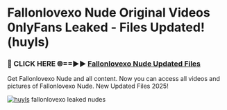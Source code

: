 # Fallonlovexo Nude Original Videos 0nlyFans Leaked - Files Updated! (huyls)

<h3>🔴 CLICK HERE 🌐==►► <a href="https://tinyurl.com/yc6ubb5a" rel="nofollow">Fallonlovexo Nude Updated Files</a></h3>

Get Fallonlovexo Nude and all content. Now you can access all videos and pictures of Fallonlovexo Nude. New Updated Files 2025!

[![huyls](https://i.imgur.com/7eu0CRL.gif)](https://tinyurl.com/yc6ubb5a)
fallonlovexo leaked nudes